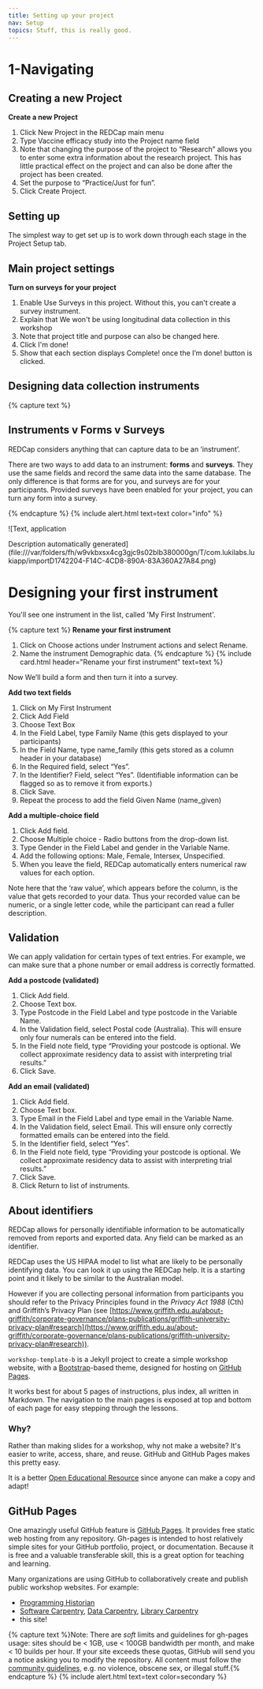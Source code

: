 ```yaml
---
title: Setting up your project
nav: Setup
topics: Stuff, this is really good. 
---
```


# 1-Navigating

## Creating a new Project

**Create a new Project**

1. Click New Project in the REDCap main menu
2. Type Vaccine efficacy study into the Project name field
3. Note that changing the purpose of the project to “Research” allows you to enter some extra information about the research project. This has little practical effect on the project and can also be done after the project has been created.
4. Set the purpose to “Practice/Just for fun”.
5. Click Create Project.

## Setting up

The simplest way to get set up is to work down through each stage in the Project Setup tab.

## Main project settings

**Turn on surveys for your project**

1. Enable Use Surveys in this project. Without this, you can't create a survey instrument.
2. Explain that We won't be using longitudinal data collection in this workshop
3. Note that project title and purpose can also be changed here.
4. Click I'm done!
5. Show that each section displays Complete! once the I’m done! button is clicked.

## Designing data collection instruments


{% capture text %}
## Instruments v Forms v Surveys

REDCap considers anything that can capture data to be an ‘instrument’.

There are two ways to add data to an instrument: **forms** and **surveys**. They use the same fields and record the same data into the same database. The only difference is that forms are for you, and surveys are for your participants. Provided surveys have been enabled for your project, you can turn any form into a survey.

{% endcapture %}
{% include alert.html text=text color="info" %}

![Text, application

Description automatically generated](file:///var/folders/fh/w9vkbxsx4cg3gjc9s02blb380000gn/T/com.lukilabs.lukiapp/importD1742204-F14C-4CD8-890A-83A360A27A84.png)

# Designing your first instrument

You'll see one instrument in the list, called 'My First Instrument'.

{% capture text %}
**Rename your first instrument**    

1. Click on Choose actions under Instrument actions and select Rename.
2. Name the instrument Demographic data.
{% endcapture %}
{% include card.html header="Rename your first instrument" text=text %}

Now We’ll build a form and then turn it into a survey.

**Add two text fields**

1. Click on My First Instrument
2. Click Add Field
3. Choose Text Box
4. In the Field Label, type Family Name (this gets displayed to your participants)
5. In the Field Name, type name_family (this gets stored as a column header in your database)
6. In the Required field, select “Yes”.
7. In the Identifier? Field, select “Yes”. (Identifiable information can be flagged so as to remove it from exports.)
8. Click Save.
9. Repeat the process to add the field Given Name (name_given)

**Add a multiple-choice field**

1. Click Add field.
2. Choose Multiple choice - Radio buttons from the drop-down list.
3. Type Gender in the Field Label and gender in the Variable Name.
4. Add the following options: Male, Female, Intersex, Unspecified.
5. When you leave the field, REDCap automatically enters numerical raw values for each option.

Note here that the ‘raw value’, which appears before the column, is the value that gets recorded to your data. Thus your recorded value can be numeric, or a single letter code, while the participant can read a fuller description.

## Validation

We can apply validation for certain types of text entries. For example, we can make sure that a phone number or email address is correctly formatted.

**Add a postcode (validated)**

1. Click Add field.
2. Choose Text box.
3. Type Postcode in the Field Label and type postcode in the Variable Name.
4. In the Validation field, select Postal code (Australia). This will ensure only four numerals can be entered into the field.
5. In the Field note field, type “Providing your postcode is optional. We collect approximate residency data to assist with interpreting trial results.”
6. Click Save.

**Add an email (validated)**

1. Click Add field.
2. Choose Text box.
3. Type Email in the Field Label and type email in the Variable Name.
4. In the Validation field, select Email. This will ensure only correctly formatted emails can be entered into the field.
5. In the Identifier field, select “Yes”.
6. In the Field note field, type “Providing your postcode is optional. We collect approximate residency data to assist with interpreting trial results.”
7. Click Save.
8. Click Return to list of instruments.

## About identifiers

REDCap allows for personally identifiable information to be automatically removed from reports and exported data. Any field can be marked as an identifier.

REDCap uses the US HIPAA model to list what are likely to be personally identifying data. You can look it up using the REDCap help. It is a starting point and it likely to be similar to the Australian model.

However if you are collecting personal information from participants you should refer to the Privacy Principles found in the *Privacy Act 1988* (Cth) and Griffith’s Privacy Plan (see [https://www.griffith.edu.au/about-griffith/corporate-governance/plans-publications/griffith-university-privacy-plan#research](https://www.griffith.edu.au/about-griffith/corporate-governance/plans-publications/griffith-university-privacy-plan#research)).




`workshop-template-b` is a Jekyll project to create a simple workshop website, with a [Bootstrap](https://getbootstrap.com/)-based theme, designed for hosting on [GitHub Pages](https://pages.github.com/).

It works best for about 5 pages of instructions, plus index, all written in Markdown. 
The navigation to the main pages is exposed at top and bottom of each page for easy stepping through the lessons.

### Why?

Rather than making slides for a workshop, why not make a website? 
It's easier to write, access, share, and reuse. 
GitHub and GitHub Pages makes this pretty easy.

It is a better [Open Educational Resource](https://en.wikipedia.org/wiki/Open_educational_resources) since anyone can make a copy and adapt!

## GitHub Pages 

One amazingly useful GitHub feature is [GitHub Pages](https://guides.github.com/features/pages/).
It provides free static web hosting from any repository.
Gh-pages is intended to host relatively simple sites for your GitHub portfolio, project, or documentation.
Because it is free and a valuable transferable skill, this is a great option for teaching and learning.

Many organizations are using GitHub to collaboratively create and publish public workshop websites. 
For example: 

- [Programming Historian](http://programminghistorian.org/)
- [Software Carpentry](https://software-carpentry.org/), [Data Carpentry](http://www.datacarpentry.org/), [Library Carpentry](https://librarycarpentry.org/)
- this site!

{% capture text %}Note:
There are *soft* limits and guidelines for gh-pages usage: sites should be < 1GB, use < 100GB bandwidth per month, and make < 10 builds per hour.
If your site exceeds these quotas, GitHub will send you a notice asking you to modify the repository.
All content must follow the [community guidelines](https://help.github.com/articles/github-community-guidelines/), e.g. no violence, obscene sex, or illegal stuff.{% endcapture %}
{% include alert.html text=text color=secondary %}
